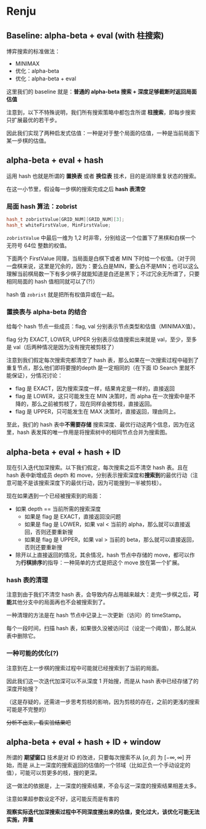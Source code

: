 # Renju

## Baseline: alpha-beta + eval (with 柱搜索)

博弈搜索的标准做法：

- MINIMAX
- 优化：alpha-beta
- 优化：alpha-beta + eval

这里我们的 baseline 就是：**普通的 alpha-beta 搜索 + 深度足够截断时返回局面估值**

注意到，以下不特殊说明，我们所有搜索策略中都包含所谓 **柱搜索**，即每步搜索只扩展最优的若干步。

因此我们实现了两种启发式估值：一种是对于整个局面的估值，一种是当前局面下某一步棋的估值。

## alpha-beta + eval + hash

运用 hash 也就是所谓的 **置换表** 或者 **换位表** 技术，目的是消除重复状态的搜索。

在这一小节里，假设每一步棋的搜索完成之后 **hash 表清空**

### 局面 hash 算法：zobrist

```C++
hash_t zobristValue[GRID_NUM][GRID_NUM][3];
hash_t whiteFirstValue, MinFirstValue;
```

`zobristValue` 中最后一维为 1,2 时非零，分别给这一个位置下了黑棋和白棋一个无符号 64位 整数的权值。

下面两个 FirstValue 同理，当局面是白棋下或者 MIN 下时给一个权值。（对于同一盘棋来说，这里是冗余的，因为：要么白是MIN，要么白不是MIN；也可以这么理解当前棋局数一下有多少棋子就能知道是白还是黑下；不过冗余无所谓了，只要相同局面的 hash 值相同就可以了(?)）

hash 值 `zobrist` 就是把所有权值异或在一起。

### 置换表与 alpha-beta 的结合

给每个 hash 节点一些成员：flag, val 分别表示节点类型和估值（MINIMAX值）。

flag 分为 EXACT, LOWER, UPPER 分别表示估值搜索出来就是 val，至少，至多是 val（后两种情况是因为没有搜完被剪枝了）

注意到我们假定每次搜索完都清空了 hash 表，那么如果在一次搜索过程中碰到了重复节点，那么他们即将要搜的depth 是一定相同的（在下面 ID Search 里就不能保证），分情况讨论：

- flag 是 EXACT，因为搜索深度一样，结果肯定是一样的，直接返回
- flag 是 LOWER，这只可能发生在 MIN 决策时，而 alpha 在一次搜索中是不降的，那么之前被剪枝了，现在同样会被剪枝，直接返回。
- flag 是 UPPER，只可能发生在 MAX 决策时，直接返回，理由同上。

至此，我们的 hash 表中**不需要存储** 搜索深度、最优行动这两个信息，因为在这里，hash 表发挥的唯一作用是将搜索树中的相同节点合并为搜索图。

## alpha-beta + eval + hash + ID

现在引入迭代加深搜索。以下我们假定，每次搜索之后不清空 hash 表。且在 hash 表中新增成员 depth 和 move，分别表示搜索深度和**搜索到**的最优行动（注意可能不是该搜索深度下的最优行动，因为可能搜到一半被剪枝）。

现在如果遇到一个已经被搜索到的局面：

- 如果 depth == 当前所需的搜索深度
  - 如果是 flag 是 EXACT，直接返回没问题
  - 如果是 flag 是 LOWER，如果 val < 当前的 alpha，那么就可以直接返回，否则还要重新搜
  - 如果是 flag 是 UPPER，如果 val > 当前的 beta，那么就可以直接返回，否则还要重新搜
- 除开以上直接返回的情况，其余情况，hash 节点中存储的 move，都可以作为**行棋排序**的指导：一种简单的方式是把这个 move 放在第一个扩展。

### hash 表的清理

注意到由于我们不清空 hash 表，会导致内存占用越来越大：走完一步棋之后，**可能**其他分支中的局面再也不会被搜索到了。

一种清理的方法是在 hash 节点中记录上一次更新（访问）的 timeStamp。

每个一段时间，扫描 hash 表，如果很久没被访问过（设定一个阈值），那么就从表中删除它。

### 一种可能的优化(?)

注意到在上一步棋的搜索过程中可能就已经搜索到了当前的局面。

因此我们这一次迭代加深可以不从深度 1 开始搜，而是从 hash 表中已经存储了的深度开始搜？

（这是存疑的，还需进一步思考剪枝的影响，因为剪枝的存在，之前的更浅的搜索可能是不完整的）

~~分析不出来，看实验结果吧~~

## alpha-beta + eval + hash + ID + window

所谓的 **期望窗口** 技术是对 ID 的改进，只要每次搜索不从 $[\alpha, \beta ]$ 为 $[-\infty, \infty]$ 开始，而是 从上一深度的搜索返回的估值的一个邻域（比如正负一个手动设定的值），可能可以剪更多的枝，搜的更深。

这一做法的依据是，上一深度的搜索结果，不会与这一深度的搜索结果相差太多。

注意如果超参数设定不好，这可能反而是有害的

**观察实际迭代加深搜索过程中不同深度搜出来的估值，变化过大，该优化可能无法实施，弃置**